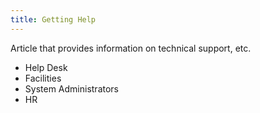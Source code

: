 ```yaml
---
title: Getting Help
---
```


Article that provides information on technical support, etc.

* Help Desk
* Facilities
* System Administrators
* HR
